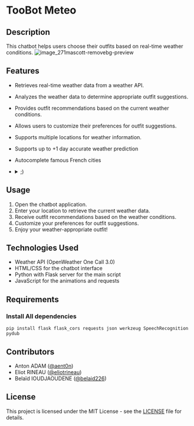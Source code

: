 # TooBot Meteo
## Description
This chatbot helps users choose their outfits based on real-time weather conditions.
![image_271mascott-removebg-preview](https://github.com/eliotrineau/ChatBotMeteo/assets/116871473/ddf06adf-b76d-4633-a922-1b5b0bfc8175)


## Features
- Retrieves real-time weather data from a weather API.
- Analyzes the weather data to determine appropriate outfit suggestions.
- Provides outfit recommendations based on the current weather conditions.
- Allows users to customize their preferences for outfit suggestions.
- Supports multiple locations for weather information.
- Supports up to +1 day accurate weather prediction
- Autocomplete famous French cities
- <details>
    <summary>;)</summary>
  
    25/20 s'il-vous-plaît monsieur 🤝
  </details>

## Usage
1. Open the chatbot application.
2. Enter your location to retrieve the current weather data.
3. Receive outfit recommendations based on the weather conditions.
4. Customize your preferences for outfit suggestions.
5. Enjoy your weather-appropriate outfit!

## Technologies Used
- Weather API (OpenWeather One Call 3.0)
- HTML/CSS for the chatbot interface
- Python with Flask server for the main script
- JavaScript for the animations and requests

## Requirements

### Install All dependencies
```
pip install flask flask_cors requests json werkzeug SpeechRecognition pydub
```


## Contributors
- Anton ADAM ([@aent0n](https://github.com/aent0n))
- Eliot RINEAU ([@eliotrineau](https://github.com/eliotrineau))
- Belaïd IOUDJAOUDENE ([@belaid226](https://github.com/belaid226))

## License
This project is licensed under the MIT License - see the [LICENSE](LICENSE) file for details.
